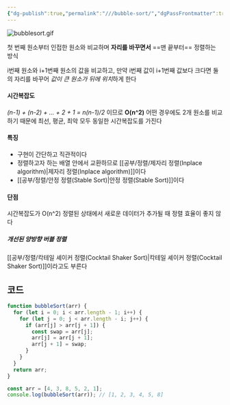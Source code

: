 ```yaml
---
{"dg-publish":true,"permalink":"///bubble-sort/","dgPassFrontmatter":true}
---
```



![bubblesort.gif](/img/user/%EC%B2%A8%EB%B6%80%ED%8C%8C%EC%9D%BC/bubblesort.gif)

첫 번째 원소부터 인접한 원소와 비교하며 **자리를 바꾸면서** ==맨 끝부터== 정렬하는 방식

i번째 원소와 i+1번째 원소의 값을 비교하고,
만약 i번째 값이 i+1번째 값보다 크다면
둘의 자리를 바꾸어 *값이 큰 원소가 뒤에 위치*하게 한다

#### 시간복잡도
*(n-1) + (n-2) + ... + 2 + 1 = n(n-1)/2* 이므로 **O(n^2)**
어떤 경우에도 2개 원소를 비교하기 때문에 최선, 평균, 최악 모두 동일한 시간복잡도를 가진다

#### 특징
- 구현이 간단하고 직관적이다
- 정렬하고자 하는 배열 안에서 교환하므로  [[공부/정렬/제자리 정렬(Inplace algorithm)\|제자리 정렬(Inplace algorithm)]]이다
- [[공부/정렬/안정 정렬(Stable Sort)\|안정 정렬(Stable Sort)]]이다

#### 단점
시간복잡도가 O(n^2)
정렬된 상태에서 새로운 데이터가 추가될 때 정렬 효율이 좋지 않다

##### 개선된 양방향 버블 정렬
[[공부/정렬/칵테일 셰이커 정렬(Cocktail Shaker Sort)\|칵테일 셰이커 정렬(Cocktail Shaker Sort)]]이라고도 부른다

## 코드
```javascript
function bubbleSort(arr) {
  for (let i = 0; i < arr.length - 1; i++) {
    for (let j = 0; j < arr.length - i; j++) {
      if (arr[j] > arr[j + 1]) {
        const swap = arr[j];
        arr[j] = arr[j + 1];
        arr[j + 1] = swap;
      }
    }
  }
  return arr;
}

const arr = [4, 3, 8, 5, 2, 1];
console.log(bubbleSort(arr)); // [1, 2, 3, 4, 5, 8]
```